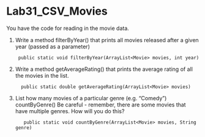 # Lab31_CSV_Movies

You have the code for reading in the movie data.

1.  Write a method filterByYear() that prints all movies released after a given year (passed as a parameter)


         public static void filterByYear(ArrayList<Movie> movies, int year)


3.  Write a method getAverageRating() that prints the average rating of all the movies in the list.


          public static double getAverageRating(ArrayList<Movie> movies)


5.  List how many movies of a particular genre (e.g. “Comedy”) countByGenre()  Be careful - remember, there are some movies that have multiple genres.  How will you do this?


           public static void countByGenre(ArrayList<Movie> movies, String genre)
